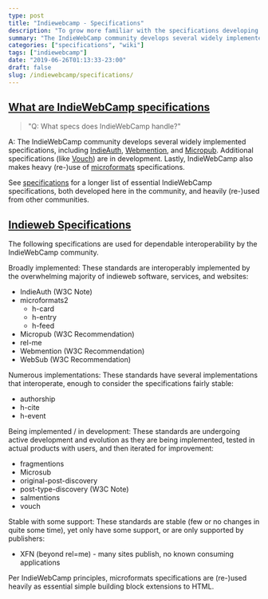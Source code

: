 ```yaml
---
type: post
title: "Indiewebcamp - Specifications"
description: "To grow more familiar with the specifications developing around/with Indieweb principles, and its community."
summary: "The IndieWebCamp community develops several widely implemented specifications, including IndieAuth, Webmention, and Micropub. Additional specifications (like Vouch) are in development. Lastly, IndieWebCamp also makes heavy (re-)use of microformats specifications."
categories: ["specifications", "wiki"]
tags: ["indiewebcamp"]
date: "2019-06-26T01:13:33-23:00"
draft: false
slug: /indiewebcamp/specifications/
---
```


## [What are IndieWebCamp specifications](https://indieweb.org/FAQ#What_are_IndieWebCamp_specifications)

> "Q: What specs does IndieWebCamp handle?"

A: The IndieWebCamp community develops several widely implemented specifications, including [IndieAuth](https://indieweb.org/IndieAuth), [Webmention](https://indieweb.org/Webmention), and [Micropub](https://indieweb.org/Micropub). Additional specifications (like [Vouch](https://indieweb.org/Vouch)) are in development. Lastly, IndieWebCamp also makes heavy (re-)use of [microformats](https://indieweb.org/microformats) specifications.

See [specifications](https://indieweb.org/specifications) for a longer list of essential IndieWebCamp specifications, both developed here in the community, and heavily (re-)used from other communities. 

## [Indieweb Specifications](https://indieweb.org/specifications)

The following specifications are used for dependable interoperability by the IndieWebCamp community.

Broadly implemented: These standards are interoperably implemented by the overwhelming majority of indieweb software, services, and websites:

* IndieAuth (W3C Note)
* microformats2
  * h-card
  * h-entry
  * h-feed
* Micropub (W3C Recommendation)
* rel-me
* Webmention (W3C Recommendation)
* WebSub (W3C Recommendation)

Numerous implementations: These standards have several implementations that interoperate, enough to consider the specifications fairly stable:

* authorship
* h-cite
* h-event

Being implemented / in development: These standards are undergoing active development and evolution as they are being implemented, tested in actual products with users, and then iterated for improvement:

* fragmentions
* Microsub
* original-post-discovery
* post-type-discovery (W3C Note)
* salmentions
* vouch

Stable with some support: These standards are stable (few or no changes in quite some time), yet only have some support, or are only supported by publishers:

* XFN (beyond rel=me) - many sites publish, no known consuming applications

Per IndieWebCamp principles, microformats specifications are (re-)used heavily as essential simple building block extensions to HTML.
